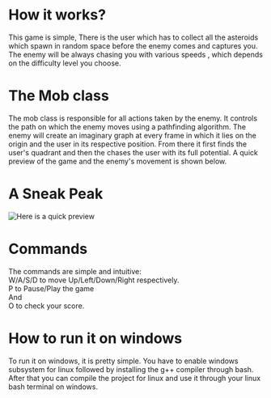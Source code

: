 # How it works?
This game is simple, There is the user which has to collect all the asteroids which spawn in random space before the enemy comes and captures you.
The enemy will be always chasing you with various speeds , which depends on the difficulty level you choose.

# The Mob class
The mob class is responsible for all actions taken by the enemy. It controls the path on which the enemy moves using a pathfinding algorithm.
The enemy will create an imaginary graph at every frame in which it lies on the origin and the user in its respective position. From there it first finds the user's quadrant
and then the chases the user with its full potential. A quick preview of the game and the enemy's movement is shown below.

# A Sneak Peak
![Here is a quick preview](https://i.imgur.com/5daFvPN.gif)

# Commands
The commands are simple and intuitive:  
  W/A/S/D to move Up/Left/Down/Right respectively.  
  P to Pause/Play the game  
  And  
  O to check your score.
  
# How to run it on windows
To run it on windows, it is pretty simple. You have to enable windows subsystem for linux followed by installing the g++ compiler through bash.  
After that you can compile the project for linux and use it through your linux bash terminal on windows.
